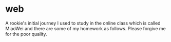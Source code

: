 # web
A rookie's initial journey
I used to study in the online class which is called MiaoWei and there are some of my homework as follows.
Please forgive me for the poor quality.
